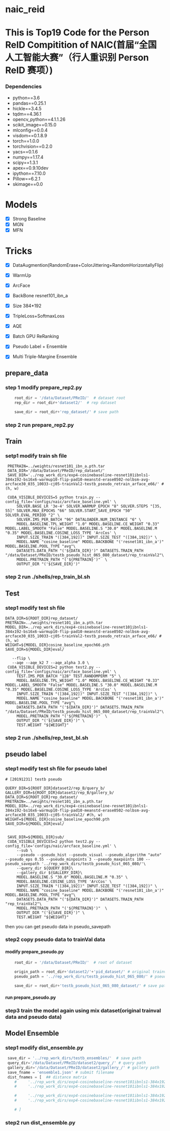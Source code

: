 # naic_reid
# This is Top19 Code for the Person ReID Compitition of NAIC(首届“全国人工智能大赛”（行人重识别 Person ReID 赛项）)

### Dependencies
* python==3.6
* pandas==0.25.1
* hickle==3.4.5
* tqdm==4.36.1
* opencv_python==4.1.1.26
* scikit_image==0.15.0
* mlconfig==0.0.4
* visdom==0.1.8.9
* torch==1.0.0
* torchvision==0.2.0
* yacs==0.1.6
* numpy==1.17.4
* scipy==1.3.1
* apex==0.9.10dev
* ipython==7.10.0
* Pillow==6.2.1
* skimage==0.0

# Models
- [x] Strong Baseline
- [x] MGN
- [x] MFN

# Tricks
- [x] DataAugmention(RandomErase+ColorJittering+RandomHorizontallyFlip)
- [x] WarmUp
- [x] ArcFace
- [x] BackBone resnet101_ibn_a
- [x] Size 384*192
- [x] TripleLoss+SoftmaxLoss
- [x] AQE
- [x] Batch GPU ReRanking
- [x] Pseudo Label + Ensemble
- [x] Multi Triple-Margine Ensemble


## prepare_data
### step 1 modify prepare_rep2.py
```python
    root_dir = '/data/Dataset/PReID/'  # dataset root
    rep_dir = root_dir+'dataset2/'  # rep dataset

    save_dir = root_dir+'rep_dataset/' # save path
```
### step 2 run prepare_rep2.py

## Train

### setp1 modify train sh file

```
 PRETRAIN=../weights/resnet101_ibn_a.pth.tar
 DATA_DIR='/data/Dataset/PReID/rep_dataset/'
 SAVE_DIR='../rep_work_dirs/exp4-cosinebaseline-resnet101ibnls1-384x192-bs16x6-warmup10-flip-pad10-meanstd-erase0502-nolbsm-avg-arcface30_035_10033-cj05-trainVal2-testb_pseudo_retrain_arface_e66/' #(h, w)

 CUDA_VISIBLE_DEVICES=5 python train.py --config_file='configs/naic/arcface_baseline.yml' \
     SOLVER.BASE_LR '3e-4' SOLVER.WARMUP_EPOCH "8" SOLVER.STEPS "[35, 55]" SOLVER.MAX_EPOCHS "66" SOLVER.START_SAVE_EPOCH "50" SOLVER.EVAL_PERIOD "2" \
     SOLVER.IMS_PER_BATCH "96" DATALOADER.NUM_INSTANCE "6" \
     MODEL.BASELINE.TPL_WEIGHT "1.0" MODEL.BASELINE.CE_WEIGHT "0.33" MODEL.LABEL_SMOOTH "False" MODEL.BASELINE.S "30.0" MODEL.BASELINE.M "0.35" MODEL.BASELINE.COSINE_LOSS_TYPE 'ArcCos' \
     INPUT.SIZE_TRAIN "([384,192])" INPUT.SIZE_TEST "([384,192])" \
     MODEL.NAME "cosine_baseline" MODEL.BACKBONE "('resnet101_ibn_a')" MODEL.BASELINE.POOL_TYPE "avg"\
     DATASETS.DATA_PATH "('${DATA_DIR}')" DATASETS.TRAIN_PATH "/data/Dataset/PReID/testb_pseudo_hist_065_080_dataset/rep_trainVal2"\
     MODEL.PRETRAIN_PATH "('${PRETRAIN}')"  \
     OUTPUT_DIR "('${SAVE_DIR}')" 

```

### step 2 run ./shells/rep_train_bl.sh


## Test
### step1 modify test sh file

```
DATA_DIR=${ROOT_DIR}rep_dataset/
PRETRAIN=../weights/resnet101_ibn_a.pth.tar
MODEL_DIR=../rep_work_dirs/exp4-cosinebaseline-resnet101ibnls1-384x192-bs16x6-warmup10-flip-pad10-meanstd-erase0502-nolbsm-avg-arcface30_035_10033-cj05-trainVal2-testb_pseudo_retrain_arface_e66/ #(h, w)
WEIGHT=${MODEL_DIR}cosine_baseline_epoch66.pth
SAVE_DIR=${MODEL_DIR}eval/
 
   --flip \
   --aqe --aqe_k2 7 --aqe_alpha 3.0 \
 CUDA_VISIBLE_DEVICES=2 python test2.py --config_file='configs/naic/arcface_baseline.yml' \
     TEST.IMS_PER_BATCH "128" TEST.RANDOMPERM "5" \
     MODEL.BASELINE.TPL_WEIGHT "1.0" MODEL.BASELINE.CE_WEIGHT "0.33" MODEL.LABEL_SMOOTH "False" MODEL.BASELINE.S "30.0" MODEL.BASELINE.M "0.35" MODEL.BASELINE.COSINE_LOSS_TYPE 'ArcCos' \
     INPUT.SIZE_TRAIN "([384,192])" INPUT.SIZE_TEST "([384,192])" \
     MODEL.NAME "cosine_baseline" MODEL.BACKBONE "('resnet101_ibn_a')" MODEL.BASELINE.POOL_TYPE "avg"\
     DATASETS.DATA_PATH "('${DATA_DIR}')" DATASETS.TRAIN_PATH "/data/Dataset/PReID/testb_pseudo_hist_065_080_dataset/rep_trainVal2"\
     MODEL.PRETRAIN_PATH "('${PRETRAIN}')"  \
     OUTPUT_DIR "('${SAVE_DIR}')" \
     TEST.WEIGHT "${WEIGHT}"
```

### step 2 run ./shells/rep_test_bl.sh

## pseudo label
### step1 modify test sh file for pseudo label
```
# [20191231] testb pseudo

QUERY_DIR=${ROOT_DIR}dataset2/rep_B/query_b/
GALLERY_DIR=${ROOT_DIR}dataset2/rep_B/gallery_b/
DATA_DIR=${ROOT_DIR}rep_dataset/
PRETRAIN=../weights/resnet101_ibn_a.pth.tar
MODEL_DIR=../rep_work_dirs/exp4-cosinebaseline-resnet101ibnls1-384x192-bs16x6-warmup10-flip-pad10-meanstd-erase0502-nolbsm-avg-arcface30_035_10033-cj05-trainVal2/ #(h, w)
WEIGHT=${MODEL_DIR}cosine_baseline_epoch90.pth
SAVE_DIR=${MODEL_DIR}eval/


 SAVE_DIR=${MODEL_DIR}sub/
 CUDA_VISIBLE_DEVICES=2 python test2.py --config_file='configs/naic/arcface_baseline.yml' \
     --sub \
     --pseudo --pseudo_hist --pseudo_visual --pseudo_algorithm "auto" --pseudo_eps 0.55 --pseudo_minpoints 3 --pseudo_maxpoints 100 --pseudo_savepath '../rep_work_dirs/testb_pseudo_hist_065_080/'\
     --query_dir ${QUERY_DIR}\
     --gallery_dir ${GALLERY_DIR}\
     MODEL.BASELINE.S "30.0" MODEL.BASELINE.M "0.35" \
     MODEL.BASELINE.COSINE_LOSS_TYPE 'ArcCos' \
     INPUT.SIZE_TRAIN "([384,192])" INPUT.SIZE_TEST "([384,192])" \
     MODEL.NAME "cosine_baseline" MODEL.BACKBONE "('resnet101_ibn_a')" MODEL.BASELINE.POOL_TYPE "avg"\
     DATASETS.DATA_PATH "('${DATA_DIR}')" DATASETS.TRAIN_PATH "rep_trainVal2"\
     MODEL.PRETRAIN_PATH "('${PRETRAIN}')"  \
     OUTPUT_DIR "('${SAVE_DIR}')" \
     TEST.WEIGHT "${WEIGHT}"
```
then you can get pseudo data in pseudo_savepath

### step2 copy pseudo data to trainVal data
#### modify prepare_pseudo.py
```python
    root_dir = '/data/Dataset/PReID/'  # root of dataset
    
    origin_path = root_dir+'dataset2/'+'pid_dataset/' # original trainval data
    pseudo_path = '../rep_work_dirs/testb_pseudo_hist_065_080/' # pseudo data

    save_dir = root_dir+'testb_pseudo_hist_065_080_dataset/' # save path
```
#### run prepare_pseudo.py

### step3 train the model again using mix dataset(original trainval data and pseudo data)

## Model Ensemble
### step1 modify dist_ensemble.py
```python
 save_dir = '../rep_work_dirs/testb_ensembles/'  # save path
 query_dir='/data/Dataset/PReID/dataset2/query_/' # query path
 gallery_dir='/data/Dataset/PReID/dataset2/gallery_/' # gallery path
 save_fname = 'ensemble1.json' # submit filename
 dist_fnames = [  ## distance matrix
    #     '../rep_work_dirs/exp4-cosinebaseline-resnet101ibnls1-384x192-bs16x6-warmup10-flip-pad10-meanstd-erase0502-nolbsm-avg-arcface30_035_10033-cj05-trainVal2/sub/origin_tpl03_e90_flip_sub_aqe.pkl',
    #     '../rep_work_dirs/exp4-cosinebaseline-resnet101ibnls1-384x192-bs16x6-warmup10-flip-pad10-meanstd-erase0502-nolbsm-avg-arcface30_035_10033-cj05-trainVal2/sub/origin_tpl03_e80_flip_sub_aqe.pkl',

    #     '../rep_work_dirs/exp4-cosinebaseline-resnet101ibnls1-384x192-bs16x6-warmup10-flip-pad10-meanstd-erase0502-nolbsm-avg-arcface30_035_10033-cj05-trainVal2-finetune_tpl05/sub/finetune_tpl05_e16_flip_sub_aqe.pkl',
    #     '../rep_work_dirs/exp4-cosinebaseline-resnet101ibnls1-384x192-bs16x6-warmup10-flip-pad10-meanstd-erase0502-nolbsm-avg-arcface30_035_10033-cj05-trainVal2-finetune_tpl05/sub/finetune_tpl05_e14_flip_sub_aqe.pkl'

    # ]
```

### step2 run dist_ensemble.py

